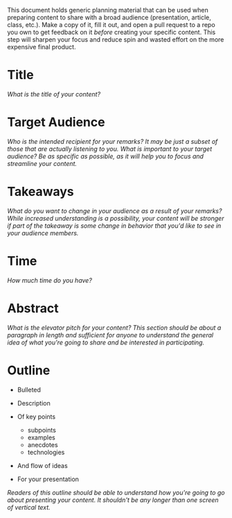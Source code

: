 This document holds generic planning material that can be used when preparing content to share with a broad audience (presentation, article, class, etc.).
Make a copy of it, fill it out, and open a pull request to a repo you own to get feedback on it _before_ creating your specific content.
This step will sharpen your focus and reduce spin and wasted effort on the more expensive final product.

# Title

_What is the title of your content?_

# Target Audience

_Who is the intended recipient for your remarks?_
_It may be just a subset of those that are actually listening to you._
_What is important to your target audience?_
_Be as specific as possible, as it will help you to focus and streamline your content._

# Takeaways

_What do you want to change in your audience as a result of your remarks?_
_While increased understanding is a possibility, your content will be stronger if part of the takeaway is some change in behavior that you'd like to see in your audience members._

# Time

_How much time do you have?_

# Abstract

_What is the elevator pitch for your content?_
_This section should be about a paragraph in length and sufficient for anyone to understand the general idea of what you're going to share and be interested in participating._

# Outline

* Bulleted
* Description
* Of key points

  * subpoints
  * examples
  * anecdotes
  * technologies

* And flow of ideas
* For your presentation

_Readers of this outline should be able to understand how you're going to go about presenting your content._
_It shouldn't be any longer than one screen of vertical text._


